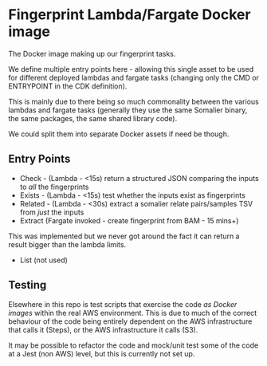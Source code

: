# Fingerprint Lambda/Fargate Docker image

The Docker image making up our fingerprint tasks.

We define multiple entry points here - allowing this single asset to be used
for different deployed lambdas and fargate tasks
(changing only the CMD or ENTRYPOINT in the CDK definition).

This is mainly due to there being so much commonality between the various
lambdas and fargate tasks (generally they use the same Somalier binary, the same packages,
the same shared library code).

We could split them into separate Docker assets if need be though.

## Entry Points

- Check - (Lambda - <15s) return a structured JSON comparing the inputs to _all_ the fingerprints
- Exists - (Lambda - <15s) test whether the inputs exist as fingerprints
- Related - (Lambda - <30s) extract a somalier relate pairs/samples TSV from _just_ the inputs
- Extract (Fargate invoked - create fingerprint from BAM - 15 mins+)

This was implemented but we never got around the fact it can return a result
bigger than the lambda limits.

- List (not used)

## Testing

Elsewhere in this repo is test scripts that exercise the code
_as Docker images_ within the real AWS environment. This is due to
much of the correct behaviour of the code being entirely dependent
on the AWS infrastructure that calls it (Steps), or the AWS infrastructure it
calls (S3).

It may be possible to refactor the code and mock/unit test some of the
code at a Jest (non AWS) level, but this is currently not set up.

